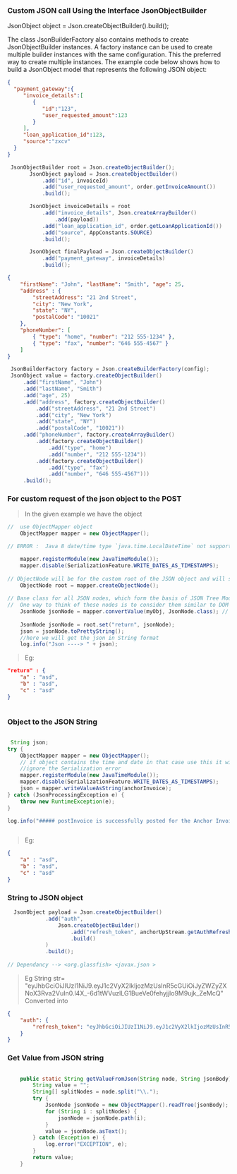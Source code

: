 ### Custom JSON call Using the Interface JsonObjectBuilder

JsonObject object = Json.createObjectBuilder().build();
 
 
The class JsonBuilderFactory also contains methods to create JsonObjectBuilder instances. A factory instance can be used to create multiple builder instances with the same configuration. This the preferred way to create multiple instances. The example code below shows how to build a JsonObject model that represents the following JSON object:

 ``` JSON
 {
   "payment_gateway":{
      "invoice_details":[
         {
            "id":"123",
            "user_requested_amount":123
         }
      ],
      "loan_application_id":123,
      "source":"zxcv"
   }
}
```
 ``` JAVA
  JsonObjectBuilder root = Json.createObjectBuilder();
        JsonObject payload = Json.createObjectBuilder()
            .add("id", invoiceId)
            .add("user_requested_amount", order.getInvoiceAmount())
            .build();

        JsonObject invoiceDetails = root
            .add("invoice_details", Json.createArrayBuilder()
                .add(payload))
            .add("loan_application_id", order.getLoanApplicationId())
            .add("source", AppConstants.SOURCE)
            .build();

        JsonObject finalPayload = Json.createObjectBuilder()
            .add("payment_gateway", invoiceDetails)
            .build();

```
 ``` JSON
{
     "firstName": "John", "lastName": "Smith", "age": 25,
     "address" : {
         "streetAddress": "21 2nd Street",
         "city": "New York",
         "state": "NY",
         "postalCode": "10021"
     },
     "phoneNumber": [
         { "type": "home", "number": "212 555-1234" },
         { "type": "fax", "number": "646 555-4567" }
     ]
 }
```
``` JAVA
 JsonBuilderFactory factory = Json.createBuilderFactory(config);
 JsonObject value = factory.createObjectBuilder()
     .add("firstName", "John")
     .add("lastName", "Smith")
     .add("age", 25)
     .add("address", factory.createObjectBuilder()
         .add("streetAddress", "21 2nd Street")
         .add("city", "New York")
         .add("state", "NY")
         .add("postalCode", "10021"))
     .add("phoneNumber", factory.createArrayBuilder()
         .add(factory.createObjectBuilder()
             .add("type", "home")
             .add("number", "212 555-1234"))
         .add(factory.createObjectBuilder()
             .add("type", "fax")
             .add("number", "646 555-4567")))
     .build();
```



### For custom request of the json object to the POST 
> In the given example we have the object

``` JAVA
//  use ObjectMapper object
    ObjectMapper mapper = new ObjectMapper();

// ERROR :  Java 8 date/time type `java.time.LocalDateTime` not supported by default: add Module \"com.fasterxml.jackson.datatype:jackson-datatype-jsr310\" to enable handling (through reference chain: com.mintifi.entities.AnchorReturn[\"due_date\"])",

    mapper.registerModule(new JavaTimeModule());
    mapper.disable(SerializationFeature.WRITE_DATES_AS_TIMESTAMPS);
    
// ObjectNode will be for the custom root of the JSON object and will send the custom json to the post requst 
    ObjectNode root = mapper.createObjectNode();
    
// Base class for all JSON nodes, which form the basis of JSON Tree Model that Jackson implements.
//  One way to think of these nodes is to consider them similar to DOM nodes in XML DOM trees.
    JsonNode jsonNode = mapper.convertValue(myObj, JsonNode.class); // 
    
    JsonNode jsonNode = root.set("return", jsonNode);
    json = jsonNode.toPrettyString();
    //here we will get the json in String format
    log.info("Json ----> " + json);

```
> Eg:

``` JSON
"return" : {
    "a" : "asd",
    "b" : "asd",
    "c" : "asd"
}
  
```

### Object to the JSON String 

``` JAVA 

 String json;
try {
    ObjectMapper mapper = new ObjectMapper();
    // if object contains the time and date in that case use this it will 
    //ignore the Serialization error 
    mapper.registerModule(new JavaTimeModule());
    mapper.disable(SerializationFeature.WRITE_DATES_AS_TIMESTAMPS);
    json = mapper.writeValueAsString(anchorInvoice);
} catch (JsonProcessingException e) {
    throw new RuntimeException(e);
}

log.info("##### postInvoice is successfully posted for the Anchor Invoice JSON: {}", json);



```
> Eg:
``` JSON
{
    "a" : "asd",
    "b" : "asd",
    "c" : "asd"
}
```

### String to JSON object

``` JAVA 
  JsonObject payload = Json.createObjectBuilder()
            .add("auth",
                Json.createObjectBuilder()
                    .add("refresh_token", anchorUpStream.getAuthRefreshToken())
                    .build()
            )
            .build();
            
// Dependancy --> <org.glassfish> <javax.json >
```
> Eg
> String str= "eyJhbGciOiJIUzI1NiJ9.eyJ1c2VyX2lkIjozMzUsInR5cGUiOiJyZWZyZXNoX3Rva2VuIn0.l4X_-6d1tWVuzlLG1BueVe0fehyjjlo9M9ujk_ZeMcQ"
> Converted into 
``` JSON
{
    "auth": {
        "refresh_token": "eyJhbGciOiJIUzI1NiJ9.eyJ1c2VyX2lkIjozMzUsInR5cGUiOiJyZWZyZXNoX3Rva2VuIn0.l4X_-6d1tWVuzlLG1BueVe0fehyjjlo9M9ujk_ZeMcQ"
    }
}
```
### Get Value from JSON string 

``` JAVA

    public static String getValueFromJson(String node, String jsonBody) {
        String value = "";
        String[] splitNodes = node.split("\\.");
        try {
            JsonNode jsonNode = new ObjectMapper().readTree(jsonBody);
            for (String i : splitNodes) {
                jsonNode = jsonNode.path(i);
            }
            value = jsonNode.asText();
        } catch (Exception e) {
            log.error("EXCEPTION", e);
        }
        return value;
    }
```
